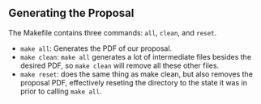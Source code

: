 ## Generating the Proposal

The Makefile contains three commands: `all`, `clean`, and `reset`. 
- `make all`: Generates the PDF of our proposal. 
- `make clean`: `make all` generates a lot of intermediate files besides the desired PDF, so `make clean` will remove all these other files. 
- `make reset`: does the same thing as make clean, but also removes the proposal PDF, effectively reseting the directory to the state it was in prior to calling `make all`.

